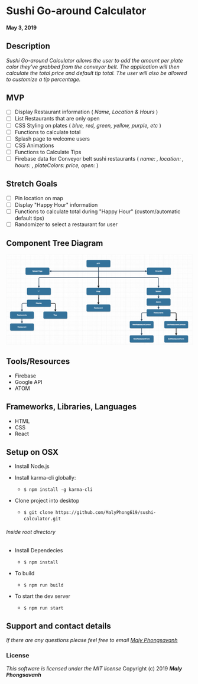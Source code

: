 # Sushi Go-around Calculator
#### May 3, 2019

## Description

_Sushi Go-around Calculator allows the user to add the amount per plate color they've grabbed from the conveyor belt. The application will then calculate the total price and default tip total. The user will also be allowed to customize a tip percentage._

## MVP

- [ ] Display Restaurant information ( _Name, Location & Hours_ )
- [ ] List Restaurants that are only open
- [ ] CSS Styling on plates ( _blue, red, green, yellow, purple, etc_ )
- [ ] Functions to calculate total
- [ ] Splash page to welcome users
- [ ] CSS Animations
- [ ] Functions to Calculate Tips
- [ ] Firebase data for Conveyor belt sushi restaurants ( _name: , location: , hours: , plateColors: price, open:_ )

## Stretch Goals

- [ ] Pin location on map
- [ ] Display "Happy Hour" information
- [ ] Functions to calculate total during "Happy Hour" (custom/automatic default tips)
- [ ] Randomizer to select a restaurant for user

## Component Tree Diagram

<img src="src/assets/images/component-tree.png">

## Tools/Resources

* Firebase
* Google API
* ATOM

## Frameworks, Libraries, Languages

* HTML
* CSS
* React

## Setup on OSX

* Install Node.js
* Install karma-cli globally:
  * `$ npm install -g karma-cli`

* Clone project into desktop
  * `$ git clone https://github.com/MalyPhong619/sushi-calculator.git`

###### Inside root directory

* Install Dependecies
  * `$ npm install`

* To build
  * `$ npm run build`

* To start the dev server
  * `$ npm run start`



## Support and contact details

_If there are any questions please feel free to email [Maly Phongsavanh](mailto:maly@maly.dev)_


### License
_This software is licensed under the MIT license_
Copyright (c) 2019 **_Maly Phongsavanh_**

